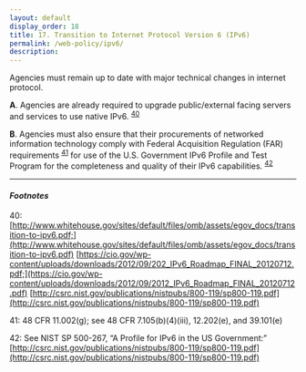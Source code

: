 ```yaml
---
layout: default
display_order: 18 
title: 17. Transition to Internet Protocol Version 6 (IPv6)
permalink: /web-policy/ipv6/
description:
---
```

Agencies must remain up to date with major technical changes in internet protocol. 
	
  **A**. Agencies are already required to upgrade public/external facing servers and services to use native IPv6. <sup>[40](#myfootnote40)</sup>
  
  **B**. Agencies must also ensure that their procurements of networked information technology comply with Federal Acquisition Regulation (FAR) requirements <sup>[41](#myfootnote12)</sup> for use of the U.S. Government IPv6 Profile and Test Program for the completeness and quality of their IPv6 capabilities. <sup>[42](#myfootnote12)</sup>

***
#### *Footnotes*
<a name="myfootnote12">40</a>: [http://www.whitehouse.gov/sites/default/files/omb/assets/egov_docs/transition-to-ipv6.pdf;](http://www.whitehouse.gov/sites/default/files/omb/assets/egov_docs/transition-to-ipv6.pdf) [https://cio.gov/wp-content/uploads/downloads/2012/09/202_IPv6_Roadmap_FINAL_20120712.pdf;](https://cio.gov/wp-content/uploads/downloads/2012/09/2012_IPv6_Roadmap_FINAL_20120712.pdf) [http://csrc.nist.gov/publications/nistpubs/800-119/sp800-119.pdf](http://csrc.nist.gov/publications/nistpubs/800-119/sp800-119.pdf)

<a name="myfootnote12">41</a>: 48 CFR 11.002(g); see 48 CFR 7.105(b)(4)(iii), 12.202(e), and 39.101(e) 

<a name="myfootnote12">42</a>: See NIST SP 500-267, “A Profile for IPv6 in the US Government:” [http://csrc.nist.gov/publications/nistpubs/800-119/sp800-119.pdf](http://csrc.nist.gov/publications/nistpubs/800-119/sp800-119.pdf)

